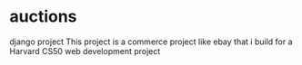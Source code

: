 # auctions
django project
This project is a commerce project like ebay that i build for a Harvard CS50 web development project 
